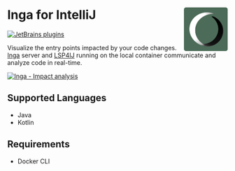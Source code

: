 # <img src="https://github.com/seachicken/inga/blob/main/.github/logo.png" align="right" width="100"> Inga for IntelliJ

[![JetBrains plugins](https://img.shields.io/jetbrains/plugin/v/24358-inga.svg)](https://plugins.jetbrains.com/plugin/24358-inga)

Visualize the entry points impacted by your code changes. [Inga](https://github.com/seachicken/inga) server and [LSP4IJ](https://github.com/redhat-developer/lsp4ij) running on the local container communicate and analyze code in real-time.

[![Inga - Impact analysis](https://img.youtube.com/vi/VUQEpccEvTs/0.jpg)](https://www.youtube.com/watch?v=VUQEpccEvTs)

## Supported Languages

- Java
- Kotlin

## Requirements

- Docker CLI

